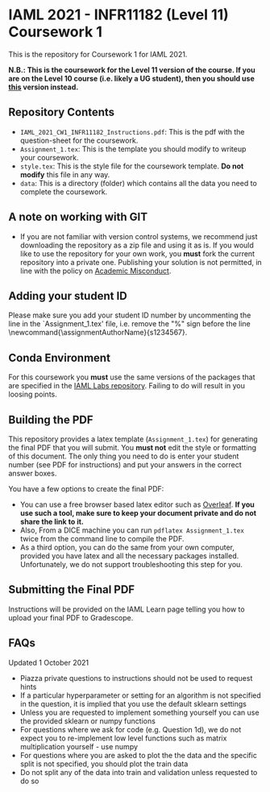 # IAML 2021 - INFR11182 (Level 11) Coursework 1
This is the repository for Coursework 1 for IAML 2021.

**N.B.: This is the coursework for the Level 11 version of the course. If you are on the Level 10 course (i.e. likely a UG student), then you should use [this](https://github.com/uoe-iaml/INFR10069-2021-CW1) version instead.**

## Repository Contents

 * `IAML_2021_CW1_INFR11182_Instructions.pdf`: This is the pdf with the question-sheet for the coursework.
 * `Assignment_1.tex`: This is the template you should modify to writeup your coursework.
 * `style.tex`: This is the style file for the coursework template. **Do not modify** this file in any way.
 * `data`: This is a directory (folder) which contains all the data you need to complete the coursework.

## A note on working with GIT
 
 * If you are not familiar with version control systems, we recommend just downloading the repository as a zip file and using it as is. If you would like to use the repository for your own work, you **must** fork the current repository into a private one. Publishing your solution is not permitted, in line with the policy on [Academic Misconduct](https://web.inf.ed.ac.uk/infweb/admin/policies/academic-misconduct).

## Adding your student ID
Please make sure you add your student ID number by uncommenting the line in the `Assignment_1.tex' file, i.e. remove the "\%" sign before the line 
\newcommand{\assignmentAuthorName}{s1234567}.

## Conda Environment

For this coursework you **must** use the same versions of the packages that are specified in the [IAML Labs repository](https://github.com/uoe-iaml/iaml-labs). 
Failing to do will result in you loosing points. 

## Building the PDF

This repository provides a latex template (`Assignment_1.tex`) for generating the final PDF that you will submit. 
You **must not** edit the style or formatting of this document.
The only thing you need to do is enter your student number (see PDF for instructions) and put your answers in the correct answer boxes. 

You have a few options to create the final PDF:
* You can use a free browser based latex editor such as [Overleaf](https://www.overleaf.com). **If you use such a tool, make sure to keep your document private and do not share the link to it.** 
* Also, From a DICE machine you can run `pdflatex Assignment_1.tex` twice from the command line to compile the PDF. 
* As a third option, you can do the same from your own computer, provided you have latex and all the necessary packages installed. Unfortunately, we do not support troubleshooting this step for you. 



## Submitting the Final PDF

Instructions will be provided on the IAML Learn page telling you how to upload your final PDF to Gradescope. 


## FAQs
Updated 1 October 2021
* Piazza private questions to instructions should not be used to request hints
* If a particular hyperparameter or setting for an algorithm is not specified in the question, it is implied that you use the default sklearn settings
* Unless you are requested to implement something yourself you can use the provided sklearn or numpy functions
* For questions where we ask for code (e.g. Question 1d), we do not expect you to re-implement low level functions such as matrix multiplication yourself - use numpy
* For questions where you are asked to plot the the data and the specific split is not specified, you should plot the train data
* Do not split any of the data into train and validation unless requested to do so
